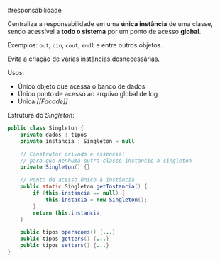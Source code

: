 #responsabilidade

Centraliza a responsabilidade em uma **única instância** de uma classe, sendo acessível a **todo o sistema** por um ponto de acesso **global**.

Exemplos: `out`, `cin`, `cout`, `endl` e entre outros objetos.

Evita a criação de várias instâncias desnecessárias.

Usos:
- Único objeto que acessa o banco de dados
- Único ponto de acesso ao arquivo global de log
- Única *[[Facade]]*

Estrutura do *Singleton*:
```java
public class Singleton {
	private dados : tipos
	private instancia : Singleton = null

	// Construtor privado é essencial 
	// para que nenhuma outra classe instancie o singleton
	private Singleton() {}

	// Ponto de acesso único à instância
	public static Singleton getInstancia() {
		if (this.instancia == null) {
			this.instacia = new Singleton();
		}
		return this.instancia;
	}

	public tipos operacoes() {...}
	public tipos getters() {...}
	public tipos setters() {...}
}
```